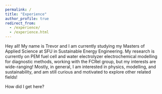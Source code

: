 ```yaml
---
permalink: /
title: "Experience"
author_profile: true
redirect_from: 
  - /experience/
  - /experience.html
---
```

Hey all! My name is Trevor and I am currently studying my Masters of Applied Science at SFU in Sustainable Energy Engineering. My research is currently on PEM fuel cell and water electrolyzer electrochemical modelling for diagnostic methods, working with the FCRel group, but my interests are wide-ranging! Mostly, in general, I am interested in physics, modelling, and sustainability, and am still curious and motivated to explore other related fields!


How did I get here?
